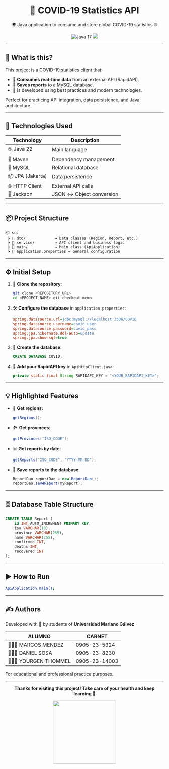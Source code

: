 
<h1 align="center">🦠 COVID-19 Statistics API </h1>
<p align="center">
  🌍 Java application to consume and store global COVID-19 statistics 🌐  
</p>

<p align="center">
  <img src="https://img.shields.io/badge/Java-22-blue?logo=java" alt="Java 17">
  <img src="https://img.shields.io/badge/MySQL-DB-important?logo=mysql">
</p>

---

## 🚀 What is this?

This project is a COVID-19 statistics client that:

- 📡 **Consumes real-time data** from an external API (RapidAPI).
- 💾 **Saves reports** to a MySQL database.
- 🧠 Is developed using best practices and modern technologies.

Perfect for practicing API integration, data persistence, and Java architecture.

---

## 🧰 Technologies Used

| Technology       | Description |
|------------------|-------------|
| ☕ Java 22        | Main language |
| 🧱 Maven         | Dependency management |
| 🐬 MySQL         | Relational database |
| 📦 JPA (Jakarta) | Data persistence |
| 🌐 HTTP Client   | External API calls |
| 🧊 Jackson       | JSON ↔️ Object conversion |

---

## 📦 Project Structure

```
📦 src
 ┣ 📂 dto/             → Data classes (Region, Report, etc.)
 ┣ 📂 service/         → API client and business logic
 ┣ 📂 main/            → Main class (ApiApplication)
 ┗ 📄 application.properties → General configuration
```

---

## ⚙️ Initial Setup

1. 🔽 **Clone the repository**:
   ```bash
   git clone <REPOSITORY_URL>
   cd <PROJECT_NAME> git checkout memo
   ```

2. 🛠️ **Configure the database** in `application.properties`:
   ```ini
   spring.datasource.url=jdbc:mysql://localhost:3306/COVID
   spring.datasource.username=covid_user
   spring.datasource.password=covid_pass
   spring.jpa.hibernate.ddl-auto=update
   spring.jpa.show-sql=true
   ```

3. 🐬 **Create the database**:
   ```sql
   CREATE DATABASE COVID;
   ```

4. 🔑 **Add your RapidAPI key** in `ApiHttpClient.java`:
   ```java
   private static final String RAPIDAPI_KEY = "<YOUR_RAPIDAPI_KEY>";
   ```

---

## 💡 Highlighted Features

- 📍 **Get regions**:  
  ```java
  getRegions();
  ```

- 🏞️ **Get provinces**:  
  ```java
  getProvinces("ISO_CODE");
  ```

- 📊 **Get reports by date**:  
  ```java
  getReports("ISO_CODE", "YYYY-MM-DD");
  ```

- 💾 **Save reports to the database**:
  ```java
  ReportDao reportDao = new ReportDao();
  reportDao.saveReport(myReport);
  ```

---

## 🗄️ Database Table Structure

```sql
CREATE TABLE Report (
    id INT AUTO_INCREMENT PRIMARY KEY,
    iso VARCHAR(10),
    province VARCHAR(255),
    name VARCHAR(255),
    confirmed INT,
    deaths INT,
    recovered INT
);
```

---

## ▶️ How to Run

```bash
ApiApplication.main();
```

---

## ✍️ Authors

Developed with 💙 by students of **Universidad Mariano Gálvez**  

| ALUMNO                  | CARNET        |
|-------------------------|---------------|
| 🧑🏻‍💻 MARCOS MENDEZ   | 0905-23-5324  |
| 🧑🏽‍💻 DANIEL SOSA     | 0905-23-8230  |
| 🧑🏽‍💻 YOURGEN THOMMEL | 0905-23-14003 |



For educational and professional practice purposes.

---

<p align="center">
  <strong>Thanks for visiting this project! Take care of your health and keep learning 🚀</strong>
</p>

<p align="center">
  <img src="https://upload.wikimedia.org/wikipedia/commons/1/15/Escudo_de_la_universidad_Mariano_G%C3%A1lvez_Guatemala.svg" width="200"/>
</p>
